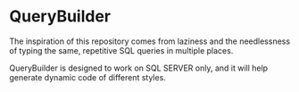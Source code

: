 # QueryBuilder

The inspiration of this repository comes from laziness and the needlessness of typing
the same, repetitive SQL queries in multiple places. 

QueryBuilder is designed to work on SQL SERVER only, and it will help generate dynamic
code of different styles. 
